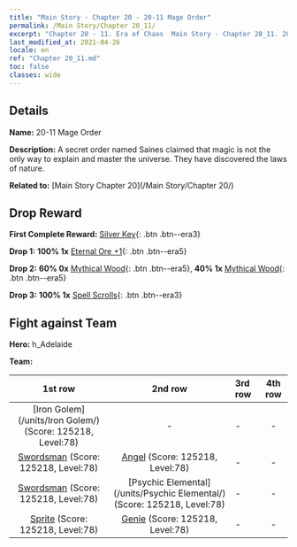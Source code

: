 ```yaml
---
title: "Main Story - Chapter 20 - 20-11 Mage Order"
permalink: /Main Story/Chapter 20_11/
excerpt: "Chapter 20 - 11. Era of Chaos  Main Story - Chapter 20_11. 20-11 Mage Order"
last_modified_at: 2021-04-26
locale: en
ref: "Chapter 20_11.md"
toc: false
classes: wide
---
```


## Details

 **Name:** 20-11 Mage Order

 **Description:** A secret order named Saines claimed that magic is not the only way to explain and master the universe. They have discovered the laws of nature.

 **Related to:** [Main Story Chapter 20](/Main Story/Chapter 20/)

## Drop Reward

 **First Complete Reward:** [Silver Key](/Items/con_693/){: .btn .btn--era3}

 **Drop 1:** **100% 1x** [Eternal Ore +1](/Items/mat_68/){: .btn .btn--era5}

 **Drop 2:** **60% 0x** [Mythical Wood](/Items/mat_62/){: .btn .btn--era5}, **40% 1x** [Mythical Wood](/Items/mat_62/){: .btn .btn--era5}

 **Drop 3:** **100% 1x** [Spell Scrolls](/Items/con_694/){: .btn .btn--era3}


## Fight against Team
 **Hero:** h_Adelaide

 **Team:**


  | 1st row | 2nd row | 3rd row | 4th row |
  |:----:|:----:|:----|:----:|
  | [Iron Golem](/units/Iron Golem/) (Score: 125218, Level:78)  | - | - | - |
  | [Swordsman](/units/Swordsman/) (Score: 125218, Level:78)  | [Angel](/units/Angel/) (Score: 125218, Level:78)  | - | - |
  | [Swordsman](/units/Swordsman/) (Score: 125218, Level:78)  | [Psychic Elemental](/units/Psychic Elemental/) (Score: 125218, Level:78)  | - | - |
  | [Sprite](/units/Sprite/) (Score: 125218, Level:78)  | [Genie](/units/Genie/) (Score: 125218, Level:78)  | - | - |



